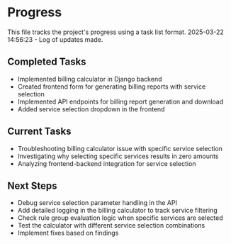 # Progress

This file tracks the project's progress using a task list format.
2025-03-22 14:56:23 - Log of updates made.

## Completed Tasks

* Implemented billing calculator in Django backend
* Created frontend form for generating billing reports with service selection
* Implemented API endpoints for billing report generation and download
* Added service selection dropdown in the frontend

## Current Tasks

* Troubleshooting billing calculator issue with specific service selection
* Investigating why selecting specific services results in zero amounts
* Analyzing frontend-backend integration for service selection

## Next Steps

* Debug service selection parameter handling in the API
* Add detailed logging in the billing calculator to track service filtering
* Check rule group evaluation logic when specific services are selected
* Test the calculator with different service selection combinations
* Implement fixes based on findings